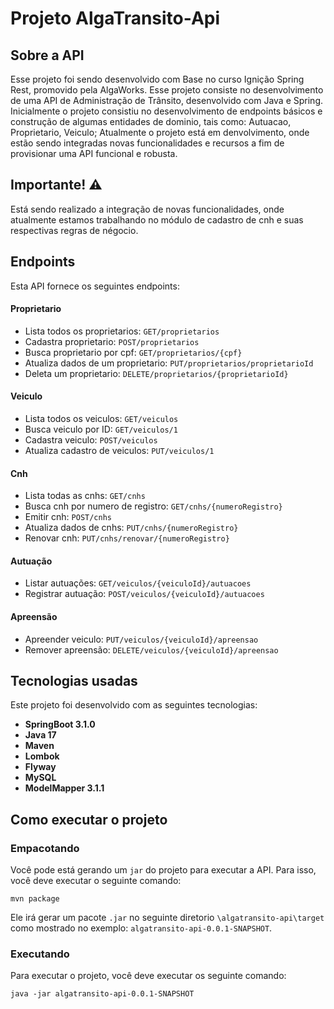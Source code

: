 # Projeto AlgaTransito-Api

## Sobre a API
Esse projeto foi sendo desenvolvido com Base no curso Ignição Spring Rest, promovido pela AlgaWorks. Esse projeto consiste no desenvolvimento de uma API de Administração de Trânsito, desenvolvido com Java e Spring. 
Inicialmente o projeto consistiu no desenvolvimento de endpoints básicos e construção de algumas entidades de dominio, tais como: Autuacao, Proprietario, Veiculo; Atualmente o projeto está em denvolvimento, onde estão sendo integradas novas funcionalidades e recursos a fim de provisionar uma API funcional e robusta. 

## Importante! ⚠️ <br>
Está sendo realizado a integração de novas funcionalidades, onde atualmente estamos trabalhando no módulo de cadastro de cnh e suas respectivas regras de négocio.

## Endpoints

Esta API fornece os seguintes endpoints: 

#### Proprietario
- Lista todos os proprietarios: `GET/proprietarios`
- Cadastra proprietario: `POST/proprietarios`
- Busca proprietario por cpf: `GET/proprietarios/{cpf}`
- Atualiza dados de um proprietario: `PUT/proprietarios/proprietarioId`
- Deleta um proprietario: `DELETE/proprietarios/{proprietarioId}`

#### Veiculo
- Lista todos os veiculos:  `GET/veiculos`
- Busca veiculo por ID: `GET/veiculos/1`
- Cadastra veiculo: `POST/veiculos`
- Atualiza cadastro de veiculos: `PUT/veiculos/1`

#### Cnh
- Lista todas as cnhs:  `GET/cnhs`
- Busca cnh por numero de registro: `GET/cnhs/{numeroRegistro}`
- Emitir cnh: `POST/cnhs`
- Atualiza dados de cnhs: `PUT/cnhs/{numeroRegistro}`
- Renovar cnh: `PUT/cnhs/renovar/{numeroRegistro}`

#### Autuação

- Listar autuações:  `GET/veiculos/{veiculoId}/autuacoes`
- Registrar autuação:  `POST/veiculos/{veiculoId}/autuacoes`

#### Apreensão

- Apreender veiculo:  `PUT/veiculos/{veiculoId}/apreensao`
- Remover apreensão:  `DELETE/veiculos/{veiculoId}/apreensao`


## Tecnologias usadas

Este projeto foi desenvolvido com as seguintes tecnologias:

- **SpringBoot 3.1.0**
- **Java 17**
- **Maven**
- **Lombok**
- **Flyway** 
- **MySQL**
- **ModelMapper 3.1.1**

## Como executar o projeto

### Empacotando
Você pode está gerando um `jar` do projeto para executar a API. Para isso, você deve executar o seguinte comando:

```
mvn package
```

Ele irá gerar um pacote `.jar` no seguinte diretorio `\algatransito-api\target` como mostrado no exemplo: `algatransito-api-0.0.1-SNAPSHOT`. 

### Executando
Para executar o projeto, você deve executar os seguinte comando:

```
java -jar algatransito-api-0.0.1-SNAPSHOT
```

